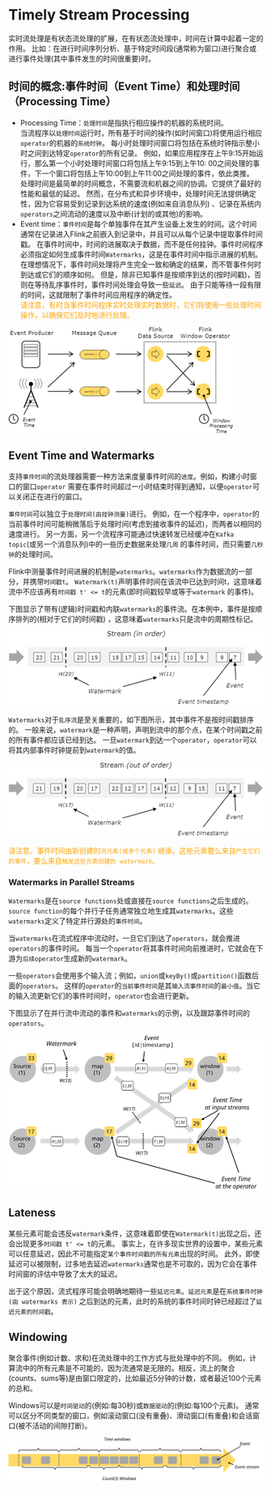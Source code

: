 # Timely Stream Processing

实时流处理是有状态流处理的扩展，在有状态流处理中，时间在计算中起着一定的作用。
比如：在进行时间序列分析、基于特定时间段(通常称为窗口)进行聚合或进行事件处理(其中事件发生的时间很重要)时。

## 时间的概念:事件时间（Event Time）和处理时间（Processing Time）

* Processing Time：`处理时间`是指执行相应操作的机器的系统时间。
  <br/>当流程序以`处理时间`运行时，所有基于时间的操作(如时间窗口)将使用运行相应`operator`的机器的`系统时钟`。
  每小时处理时间窗口将包括在系统时钟指示整小时之间到达特定`operator`的所有记录。
  例如，如果应用程序在上午9:15开始运行，那么第一个小时处理时间窗口将包括上午9:15到上午10:
  00之间处理的事件，下一个窗口将包括上午10:00到上午11:00之间处理的事件，依此类推。
  <br/>处理时间是最简单的时间概念，不需要流和机器之间的协调。它提供了最好的性能和最低的延迟。
  然而，在分布式和异步环境中，处理时间无法提供确定性，因为它容易受到记录到达系统的速度(例如来自消息队列)
  、记录在系统内`operators`之间流动的速度以及中断(计划的或其他)的影响。
* Event time：`事件时间`是每个单独事件在其产生设备上发生的时间。这个时间通常在记录进入Flink之前嵌入到记录中，并且可以从每个记录中提取事件时间戳。
  在事件时间中，时间的进展取决于数据，而不是任何挂钟。事件时间程序必须指定如何生成事件时间`Watermarks`，这是在事件时间中指示进展的机制。
  <br/>在理想情况下，事件时间处理将产生完全一致和确定的结果，而不管事件何时到达或它们的顺序如何。
  但是，除非已知事件是按顺序到达的(按时间戳)，否则在等待乱序事件时，事件时间处理会导致一些`延迟`。
  由于只能等待一段有限的时间，这就限制了事件时间应用程序的确定性。
  <br/><span style="color:orange; ">请注意，有时当事件时间程序实时处理实时数据时，它们将使用一些处理时间操作，以确保它们及时地进行处理。
  </span>

![](images/timely/notions-of-time.png)

## Event Time and Watermarks

支持`事件时间`的流处理器需要一种方法来度量事件时间的`进度`。例如，构建小时窗口的窗口`operator`
需要在事件时间超过一小时结束时得到通知，以便`operator`可以关闭正在进行的窗口。

`事件时间`可以独立于`处理时间(由挂钟测量)`进行。
例如，在一个程序中，`operator`的当前事件时间可能稍微落后于处理时间(考虑到接收事件的延迟)，而两者以相同的速度进行。
另一方面，另一个流程序可能通过快速转发已经缓冲在`Kafka topic`(或另一个消息队列)中的一些历史数据来处理`几周`
的事件时间，而只需要`几秒钟`的处理时间。

Flink中测量事件时间进展的机制是`watermarks`。`watermarks`作为数据流的一部分，并携带`时间戳t`。
`Watermark(t)`声明事件时间在该流中已达到时间t，这意味着流中不应该再有`时间戳 t' <= t`的元素(即时间戳较早或等于`watermark`
的事件)。

下图显示了带有(逻辑)时间戳和内联`watermarks`的事件流。在本例中，事件是按顺序排列的(相对于它们的时间戳)
，这意味着`watermarks`只是流中的周期性标记。

![](images/timely/steam-in-order.png)

`Watermarks`对于`乱序流`是至关重要的，如下图所示，其中事件不是按时间戳排序的。
一般来说，`watermark`是一种声明，声明到流中的那个点，在某个时间戳之前的所有事件都应该已经到达。
一旦`watermark`到达一个`operator`，`operator`可以将其内部事件时钟提前到`watermark`的值。

![](images/timely/stream-out-of-order.png)

<span style="color:orange; ">请注意，事件时间由新创建的`流元素(或多个元素)`
继承，这些元素要么来自`产生它们的事件`，要么来自`触发这些元素创建的 watermark`。</span>

### Watermarks in Parallel Streams

`Watermarks`是在`source functions`处或直接在`source functions`之后生成的。
`source function`的每个并行子任务通常独立地生成其`watermarks`。这些`watermarks`定义了特定并行源处的`事件时间`。

当`watermarks`在流式程序中流动时，一旦它们到达了`operators`，就会推进`operators`的事件时间。
每当一个`operator`将其事件时间向前推进时，它就会在下游为`后续operator`生成新的`watermark`。

一些`operators`会使用多个输入流；例如，`union`或`keyBy()`或`partition()`函数后面的`operators`。
这样的`operator`的`当前事件时间`是其`输入流事件时间`的`最小值`。当它的输入流更新它们的事件时间时，`operator`也会进行更新。

下图显示了在并行流中流动的事件和`watermarks`的示例，以及跟踪事件时间的`operators`。

![](images/timely/watermarks-in-parallel-streams.svg)

## Lateness

某些元素可能会违反`watermark`条件，这意味着即使在`Watermark(t)`出现之后，还会出现更多`时间戳 t' <= t`的元素。
事实上，在许多现实世界的设置中，某些元素可以任意延迟，因此不可能指定`某个事件时间戳的所有元素`出现的时间。
此外，即使延迟可以被限制，过多地去延迟`watermarks`通常也是不可取的，因为它会在事件时间窗的评估中导致了太大的延迟。

出于这个原因，流式程序可能会明确地期待一些`延迟元素`。`延迟元素`是在`系统事件时钟(由 watermarks 表示)`
之后到达的元素，此时的系统的事件时间时钟已经超过了`延迟元素的时间戳`。

## Windowing

聚合事件(例如计数、求和)在流处理中的工作方式与批处理中的不同。
例如，计算流中的所有元素是不可能的，因为流通常是无限的。相反，流上的聚合(counts、sums等)是由窗口限定的，比如最近5分钟的计数，或者最近100个元素的总和。

Windows可以是`时间驱动`的(例如:每30秒)或`数据驱动`的(例如:每100个元素)。
通常可以区分不同类型的窗口，例如滚动窗口(没有重叠)、滑动窗口(有重叠)和会话窗口(被不活动的间隙打断)。

![](images/timely/windows.svg)


